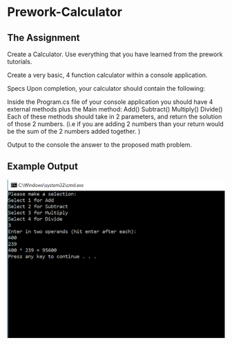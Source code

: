 # Prework-Calculator
## The Assignment
Create a Calculator. Use everything that you have learned from the prework tutorials.

Create a very basic, 4 function calculator within a console application.

Specs
Upon completion, your calculator should contain the following:

Inside the Program.cs file of your console application you should have 4 external methods plus the Main method:
Add()
Subtract()
Multiply()
Divide()
Each of these methods should take in 2 parameters, and return the solution of those 2 numbers. (i.e if you are adding 2 numbers than your return would be the sum of the 2 numbers added together. )

Output to the console the answer to the proposed math problem.

## Example Output
![result image](./Calculator/Capture.PNG)
